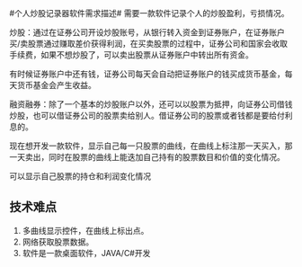 #个人炒股记录器软件需求描述#
需要一款软件记录个人的炒股盈利，亏损情况。

炒股：通过在证券公司开设炒股账号，从银行转入资金到证券账户，在证券账户买/卖股票通过赚取差价获得利润，在买卖股票的过程中，证券公司和国家会收取手续费，如果不想炒股了，可以卖出股票从证券账户中转出所有资金。

有时候证券账户中还有钱，证券公司每天会自动把证券账户的钱买成货币基金，每天货币基金会产生收益。

融资融券：除了一个基本的炒股账户以外，还可以以股票为抵押，向证券公司借钱炒股，也可以借证券公司的股票卖给别人。借证券公司的股票或者钱都是要给付利息的。

现在想开发一款软件，显示自己每一只股票的曲线，在曲线上标注那一天买入，那一天卖出，同时在股票的曲线上能迭加自己持有的股票数目和价值的变化情况。

可以显示自己股票的持仓和利润变化情况

技术难点
- 
1. 多曲线显示控件，在曲线上标出点。
2. 网络获取股票数据。
3. 软件是一款桌面软件，JAVA/C#开发
